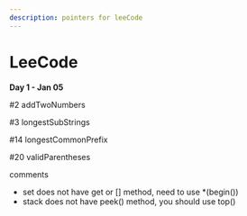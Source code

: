 ```yaml
---
description: pointers for leeCode
---
```


# LeeCode

**Day 1 - Jan 05** 

\#2 addTwoNumbers

\#3 longestSubStrings

\#14 longestCommonPrefix   

\#20 validParentheses

comments

* set does not have get or \[\] method, need to use \*\(begin\(\)\)
* stack does not have peek\(\) method, you should use top\(\)

